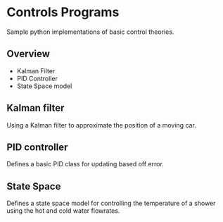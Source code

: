 # Controls Programs

Sample python implementations of basic control theories.

## Overview

- Kalman Filter
- PID Controller
- State Space model

## Kalman filter

Using a Kalman filter to approximate the position of a moving car.

## PID controller

Defines a basic PID class for updating based off error.

## State Space

Defines a state space model for controlling the temperature of a shower using the hot and cold water flowrates.

